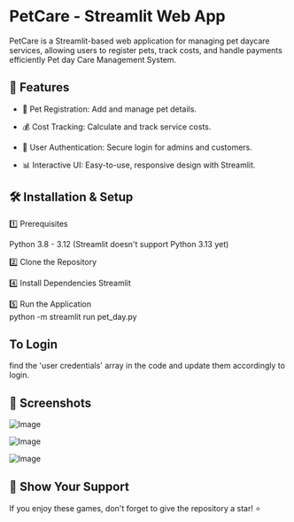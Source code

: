 # PetCare - Streamlit Web App

PetCare is a Streamlit-based web application for managing pet daycare services, allowing users to register pets, track costs, and handle payments efficiently
Pet day Care Management System.    

## 🚀 Features

- 🐶 Pet Registration: Add and manage pet details.

- 💰 Cost Tracking: Calculate and track service costs.

- 🔑 User Authentication: Secure login for admins and customers.

- 📊 Interactive UI: Easy-to-use, responsive design with Streamlit.

## 🛠️ Installation & Setup

1️⃣ Prerequisites

Python 3.8 - 3.12 (Streamlit doesn't support Python 3.13 yet)

2️⃣ Clone the Repository

4️⃣ Install Dependencies
Streamlit

5️⃣ Run the Application  
python -m streamlit run pet_day.py

## To Login
find the 'user credentials' array in the code and update them accordingly to login.

## 📸 Screenshots

![Image](https://github.com/user-attachments/assets/108dc04e-f60e-46f2-beda-57d52d47ae32)  
  
![Image](https://github.com/user-attachments/assets/0689666f-a896-4b2b-9614-4d714eb9ed4f)  

![Image](https://github.com/user-attachments/assets/1279ef7a-a415-46a9-950e-fc203b8dd7c2)

## 🌟 Show Your Support
If you enjoy these games, don't forget to give the repository a star! ⭐
